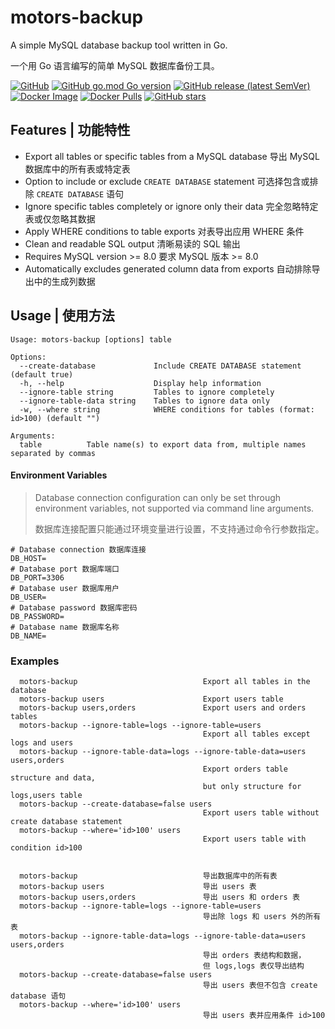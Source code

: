 # motors-backup

A simple MySQL database backup tool written in Go.

一个用 Go 语言编写的简单 MySQL 数据库备份工具。

[![GitHub](https://img.shields.io/github/license/MMHK/motors-backup)](https://github.com/MMHK/motors-backup)
[![GitHub go.mod Go version](https://img.shields.io/github/go-mod/go-version/MMHK/motors-backup)](https://github.com/MMHK/motors-backup)
[![GitHub release (latest SemVer)](https://img.shields.io/github/v/release/MMHK/motors-backup)](https://github.com/MMHK/motors-backup/releases)
[![Docker Image](https://img.shields.io/docker/v/mmhk/motors-backup)](https://hub.docker.com/r/mmhk/motors-backup)
[![Docker Pulls](https://img.shields.io/docker/pulls/mmhk/motors-backup)](https://hub.docker.com/r/mmhk/motors-backup)
[![GitHub stars](https://img.shields.io/github/stars/MMHK/motors-backup)](https://github.com/MMHK/motors-backup)

## Features | 功能特性

- Export all tables or specific tables from a MySQL database 导出 MySQL 数据库中的所有表或特定表
- Option to include or exclude `CREATE DATABASE` statement 可选择包含或排除 `CREATE DATABASE` 语句
- Ignore specific tables completely or ignore only their data 完全忽略特定表或仅忽略其数据
- Apply WHERE conditions to table exports 对表导出应用 WHERE 条件
- Clean and readable SQL output 清晰易读的 SQL 输出
- Requires MySQL version >= 8.0 要求 MySQL 版本 >= 8.0
- Automatically excludes generated column data from exports 自动排除导出中的生成列数据


## Usage | 使用方法

```shell
Usage: motors-backup [options] table

Options:
  --create-database             Include CREATE DATABASE statement (default true)
  -h, --help                    Display help information
  --ignore-table string         Tables to ignore completely
  --ignore-table-data string    Tables to ignore data only
  -w, --where string            WHERE conditions for tables (format: id>100) (default "")

Arguments:
  table          Table name(s) to export data from, multiple names separated by commas
```

#### Environment Variables

> Database connection configuration can only be set through environment variables, not supported via command line arguments.
>
> 数据库连接配置只能通过环境变量进行设置，不支持通过命令行参数指定。

```dotenv
# Database connection 数据库连接
DB_HOST=
# Database port 数据库端口
DB_PORT=3306
# Database user 数据库用户
DB_USER=
# Database password 数据库密码
DB_PASSWORD=
# Database name 数据库名称
DB_NAME=
```

###  Examples

```shell
  motors-backup                            Export all tables in the database
  motors-backup users                      Export users table
  motors-backup users,orders               Export users and orders tables
  motors-backup --ignore-table=logs --ignore-table=users
                                           Export all tables except logs and users
  motors-backup --ignore-table-data=logs --ignore-table-data=users users,orders
                                           Export orders table structure and data,
                                           but only structure for logs,users table
  motors-backup --create-database=false users
                                           Export users table without create database statement
  motors-backup --where='id>100' users
                                           Export users table with condition id>100
                                           
                                           
  motors-backup                            导出数据库中的所有表
  motors-backup users                      导出 users 表
  motors-backup users,orders               导出 users 和 orders 表
  motors-backup --ignore-table=logs --ignore-table=users
                                           导出除 logs 和 users 外的所有表
  motors-backup --ignore-table-data=logs --ignore-table-data=users users,orders
                                           导出 orders 表结构和数据，
                                           但 logs,logs 表仅导出结构
  motors-backup --create-database=false users
                                           导出 users 表但不包含 create database 语句
  motors-backup --where='id>100' users
                                           导出 users 表并应用条件 id>100
```